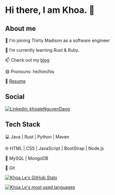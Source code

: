 # Hi there, I am Khoa. 👋

##  About me

🔭 I'm joining Thirty Madison as a software engineer

🌱 I’m currently learning Rust & Ruby.

📫 Check out my [blog](https://lendkhoa.gitlab.io/) 

😄 Pronouns: he/him/his

📝 [Resume](./resume_2021.pdf)

## Social

[![Linkedin: khoaleNguyenDang](https://img.shields.io/badge/-khoaleNguyenDang-blue?style=flat-square&logo=Linkedin&logoColor=white&link=https://www.linkedin.com/in/khoaleNguyenDang/)](https://www.linkedin.com/in/khoaleNguyenDang/) &nbsp;


## Tech Stack

💻  Java | Rust | Python | Maven

🌐  HTML | CSS | JavaScript | BootStrap | Node.js

💾  MySQL | MongoDB

🔧  Git

[![Khoa Le's GitHub Stats](https://github-readme-stats.vercel.app/api?username=lendkhoa&show_icons=true)](https://github.com/lendkhoa)

[![Khoa Le's most used languages](https://github-readme-stats.vercel.app/api/top-langs/?username=lendkhoa&layout=compact&theme=radical)](https://github.com/lendkhoa)
